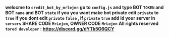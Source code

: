 **welocme to `credit_bot_by_mrlejen`**
**go to `config.js` and type BOT `TOKEN` and BOT `name` and BOT `state` if you you want make bot private edit `private` to `true` if you dont edit `private` `false` , if `private` `true` add id your server in `servers`**
**SHARE CODE `MrLejen`, OWNER CODE `MrLejen`**
**All rights reserved `tored developer` : https://discord.gg/dYTk5G6QCY**
